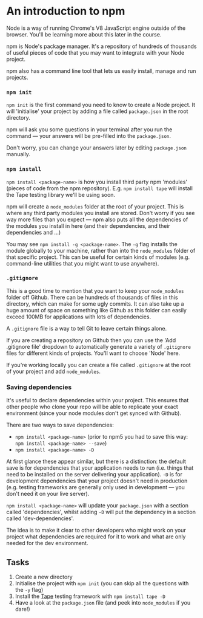 # An introduction to npm

Node is a way of running Chrome's V8 JavaScript engine outside of the browser. You'll be learning more about this later in the course.

npm is Node's package manager. It's a repository of hundreds of thousands of useful pieces of code that you may want to integrate with your Node project.

npm also has a command line tool that lets us easily install, manage and run projects.

### `npm init`

`npm init` is the first command you need to know to create a Node project. It will 'initialise' your project by adding a file called `package.json` in the root directory.

npm will ask you some questions in your terminal after you run the command — your answers will be pre-filled into the `package.json`.

Don't worry, you can change your answers later by editing `package.json` manually.

### `npm install`

`npm install <package-name>` is how you install third party npm 'modules' (pieces of code from the npm repository). E.g. `npm install tape` will install the Tape testing library we'll be using soon.

npm will create a `node_modules` folder at the root of your project. This is where any third party modules you install are stored. Don't worry if you see way more files than you expect — npm also puts all the dependencies of the modules you install in here (and their dependencies, and their dependencies and ...)

You may see `npm install -g <package-name>`. The `-g` flag installs the module globally to your machine, rather than into the `node_modules` folder of that specific project. This can be useful for certain kinds of modules (e.g. command-line utilities that you might want to use anywhere).

### `.gitignore`

This is a good time to mention that you want to keep your `node_modules` folder off Github. There can be hundreds of thousands of files in this directory, which can make for some ugly commits. It can also take up a huge amount of space on something like Github as this folder can easily exceed 100MB for applications with lots of dependencies.

A `.gitignore` file is a way to tell Git to leave certain things alone.

If you are creating a repository on Github then you can use the 'Add .gitignore file' dropdown to automatically generate a variety of `.gitignore` files for different kinds of projects. You'll want to choose 'Node' here.

If you're working locally you can create a file called `.gitignore` at the root of your project and add `node_modules`.

### Saving dependencies

It's useful to declare dependencies within your project. This ensures that other people who clone your repo will be able to replicate your exact environment (since your node modules don't get synced with Github).

There are two ways to save dependencies:

- `npm install <package-name>` (prior to npm5 you had to save this way: `npm install <package-name> --save`)
- `npm install <package-name> -D`

At first glance these appear similar, but there is a distinction: the default save is for dependencies that your application needs to run (i.e. things that need to be installed on the server delivering your application). `-D` is for development dependencies that your project doesn't need in production (e.g. testing frameworks are generally only used in development — you don't need it on your live server).

`npm install <package-name>` will update your `package.json` with a section called 'dependencies', whilst adding `-D` will put the dependency in a section called 'dev-dependencies'.

The idea is to make it clear to other developers who might work on your project what dependencies are required for it to work and what are only needed for the dev environment.

## Tasks

1. Create a new directory
2. Initialise the project with `npm init` (you can skip all the questions with the `-y` flag)
3. Install the [Tape](https://github.com/substack/tape) testing framework with `npm install tape -D`
4. Have a look at the `package.json` file (and peek into `node_modules` if you dare!)
